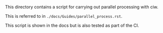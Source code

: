 This directory contains a script for carrying out parallel processing with ciw.

This is referred to in `./docs/Guides/parallel_process.rst`.

This script is shown in the docs but is also tested as part of the CI.
